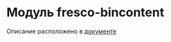 # Модуль fresco-bincontent
Описание расположено в [документе](https://online.sbis.ru/shared/disk/068224ed-8af3-47bf-83d3-5d4f37bdbc5a)